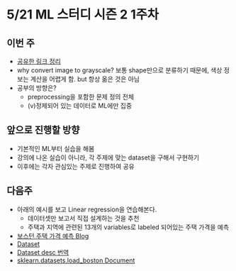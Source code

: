 # 5/21 ML 스터디 시즌 2 1주차

## 이번 주
- [공유한 링크 정리](https://www.one-tab.com/page/O2SNFVrgS120s3l8kTLZQQ)
- why convert image to grayscale? 보통 shape만으로 분류하기 때문에, 색상 정보는 계산을 어렵게 함. but 항상 옮은 것은 아님
- 공부의 방향은? 
	- preprocessing을 포함한 문제 정의 전체
	- (v)정제되어 있는 데이터로 ML에만 집중

## 앞으로 진행할 방향
- 기본적인 ML부터 실습을 해봄 
- 강의에 나온 실습이 아니라, 각 주제에 맞는 dataset을 구해서 구현하기
- 이후에는 각자 관심있는 주제로 진행하여 공유

## 다음주
- 아래의 예시를 보고 Linear regression을 연습해본다. 
	- 데이터셋만 보고서 직접 설계하는 것을 추천
	- 주택과 지역에 관련된 13개의 variables로 labeled 되어있는 주택 가격을 예측
- [보스턴 주택 가격 예측 Blog](https://medium.com/@ageitgey/machine-learning-is-fun-part-3-deep-learning-and-convolutional-neural-networks-f40359318721)
- [Dataset](https://archive.ics.uci.edu/ml/datasets/Housing)
- [Dataset desc 번역](https://datascienceschool.net/view-notebook/4b948c4d99c94213bf02bcff2ced88eb/)
- [sklearn.datasets.load_boston Document](http://scikit-learn.org/stable/modules/generated/sklearn.datasets.load_boston.html)
